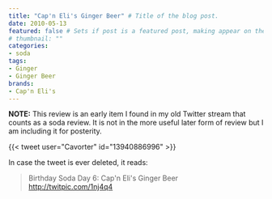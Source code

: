 ```yaml
---
title: "Cap'n Eli's Ginger Beer" # Title of the blog post.
date: 2010-05-13
featured: false # Sets if post is a featured post, making appear on the home page side bar.
# thumbnail: ""
categories:
- soda
tags:
- Ginger
- Ginger Beer
brands:
- Cap'n Eli's
---
```


**NOTE:** This review is an early item I found in my old Twitter stream that counts as a soda review. It is not in the more useful later form of review but I am including it for posterity.

{{< tweet user="Cavorter" id="13940886996" >}}

In case the tweet is ever deleted, it reads:
> Birthday Soda Day 6: Cap'n Eli's Ginger Beer http://twitpic.com/1nj4q4